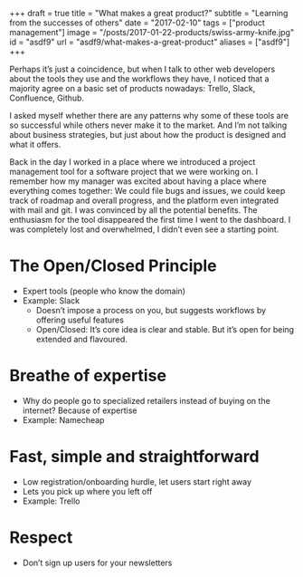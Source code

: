 +++
draft = true
title = "What makes a great product?"
subtitle = "Learning from the successes of others"
date = "2017-02-10"
tags = ["product management"]
image = "/posts/2017-01-22-products/swiss-army-knife.jpg"
id = "asdf9"
url = "asdf9/what-makes-a-great-product"
aliases = ["asdf9"]
+++

Perhaps it’s just a coincidence, but when I talk to other web developers about the tools they use and the workflows they have, I noticed that a majority agree on a basic set of products nowadays: Trello, Slack, Confluence, Github.

I asked myself whether there are any patterns why some of these tools are so successful while others never make it to the market. And I’m not talking about business strategies, but just about how the product is designed and what it offers.

Back in the day I worked in a place where we introduced a project management tool for a software project that we were working on. I remember how my manager was excited about having a place where everything comes together: We could file bugs and issues, we could keep track of roadmap and overall progress, and the platform even integrated with mail and git. I was convinced by all the potential benefits. The enthusiasm for the tool disappeared the first time I went to the dashboard. I was completely lost and overwhelmed, I didn’t even see a starting point.

# The Open/Closed Principle

- Expert tools (people who know the domain)
- Example: Slack
    + Doesn’t impose a process on you, but suggests workflows by offering useful features
    + Open/Closed: It’s core idea is clear and stable. But it’s open for being extended and flavoured.

# Breathe of expertise

- Why do people go to specialized retailers instead of buying on the internet? Because of expertise
- Example: Namecheap

# Fast, simple and straightforward

- Low registration/onboarding hurdle, let users start right away
- Lets you pick up where you left off
- Example: Trello

# Respect

- Don’t sign up users for your newsletters
